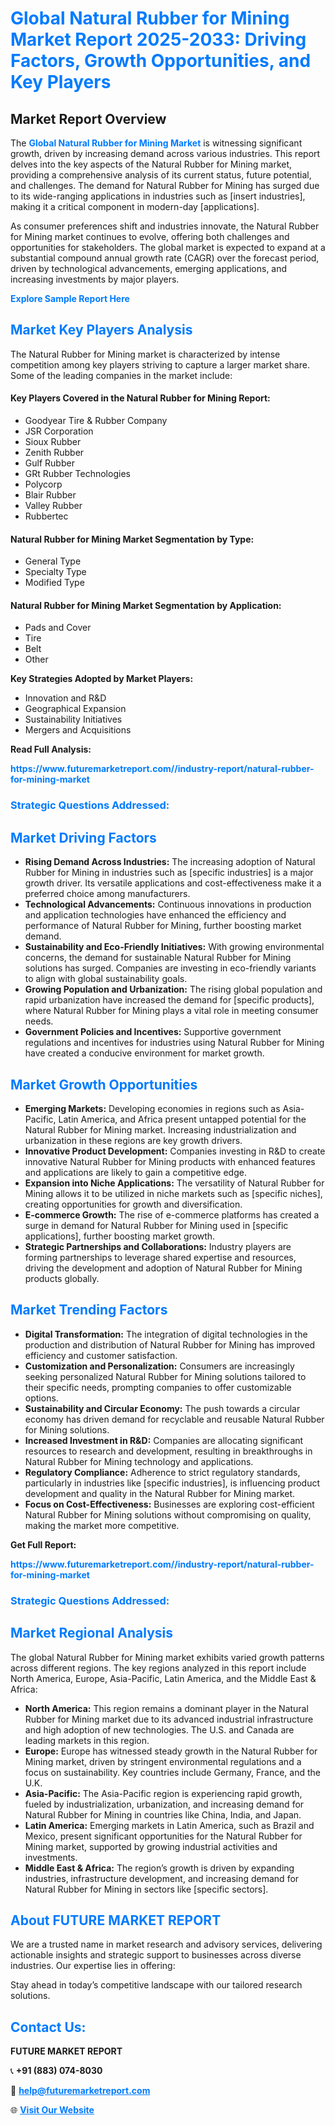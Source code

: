 <h1 style="color: #007BFF;">Global Natural Rubber for Mining Market Report 2025-2033: Driving Factors, Growth Opportunities, and Key Players</h1>

<section id="overview">
<h2>Market Report Overview</h2>
<p>The <a href="https://www.futuremarketreport.com//industry-report/natural-rubber-for-mining-market" style="color: #007BFF; text-decoration: none;"><strong>Global Natural Rubber for Mining Market</strong></a> is witnessing significant growth, driven by increasing demand across various industries. This report delves into the key aspects of the Natural Rubber for Mining market, providing a comprehensive analysis of its current status, future potential, and challenges. The demand for Natural Rubber for Mining has surged due to its wide-ranging applications in industries such as [insert industries], making it a critical component in modern-day [applications].</p>
<p>As consumer preferences shift and industries innovate, the Natural Rubber for Mining market continues to evolve, offering both challenges and opportunities for stakeholders. The global market is expected to expand at a substantial compound annual growth rate (CAGR) over the forecast period, driven by technological advancements, emerging applications, and increasing investments by major players.</p>
</section>

<section id="overview">
<p><a href="https://www.futuremarketreport.com//request-sample/reportId=59137" style="color: #007BFF; text-decoration: none;"><strong>Explore Sample Report Here</strong></a></p>
</section>

<section id="key-players">
<h2 style="color: #007BFF;">Market Key Players Analysis</h2>
<p>The Natural Rubber for Mining market is characterized by intense competition among key players striving to capture a larger market share. Some of the leading companies in the market include:</p>
<h4>Key Players Covered in the Natural Rubber for Mining Report:</h4>
<ul><li>Goodyear Tire &amp; Rubber Company</li><li>JSR Corporation</li><li>Sioux Rubber</li><li>Zenith Rubber</li><li>Gulf Rubber</li><li>GRt Rubber Technologies</li><li>Polycorp</li><li>Blair Rubber</li><li>Valley Rubber</li><li>Rubbertec</li></ul>
<h4>Natural Rubber for Mining Market Segmentation by Type:</h4>
<ul><li>General Type</li><li>Specialty Type</li><li>Modified Type</li></ul>

<h4>Natural Rubber for Mining Market Segmentation by Application:</h4>
<ul><li>Pads and Cover</li><li>Tire</li><li>Belt</li><li>Other</li></ul>
<p><strong>Key Strategies Adopted by Market Players:</strong></p>
<ul>
<li>Innovation and R&D</li>
<li>Geographical Expansion</li>
<li>Sustainability Initiatives</li>
<li>Mergers and Acquisitions</li>
</ul>
</section>

<section>
<p><strong>Read Full Analysis: </strong></p><a href="https://www.futuremarketreport.com//industry-report/natural-rubber-for-mining-market" style="color: #007BFF; text-decoration: none;"><strong>https://www.futuremarketreport.com//industry-report/natural-rubber-for-mining-market</strong></a>
<h3 style="color: #007BFF;">Strategic Questions Addressed:</h3>
</section>

<section id="driving-factors">
<h2 style="color: #007BFF;">Market Driving Factors</h2>
<ul>
<li><strong>Rising Demand Across Industries:</strong> The increasing adoption of Natural Rubber for Mining in industries such as [specific industries] is a major growth driver. Its versatile applications and cost-effectiveness make it a preferred choice among manufacturers.</li>
<li><strong>Technological Advancements:</strong> Continuous innovations in production and application technologies have enhanced the efficiency and performance of Natural Rubber for Mining, further boosting market demand.</li>
<li><strong>Sustainability and Eco-Friendly Initiatives:</strong> With growing environmental concerns, the demand for sustainable Natural Rubber for Mining solutions has surged. Companies are investing in eco-friendly variants to align with global sustainability goals.</li>
<li><strong>Growing Population and Urbanization:</strong> The rising global population and rapid urbanization have increased the demand for [specific products], where Natural Rubber for Mining plays a vital role in meeting consumer needs.</li>
<li><strong>Government Policies and Incentives:</strong> Supportive government regulations and incentives for industries using Natural Rubber for Mining have created a conducive environment for market growth.</li>
</ul>
</section>

<section id="growth-opportunities">
<h2 style="color: #007BFF;">Market Growth Opportunities</h2>
<ul>
<li><strong>Emerging Markets:</strong> Developing economies in regions such as Asia-Pacific, Latin America, and Africa present untapped potential for the Natural Rubber for Mining market. Increasing industrialization and urbanization in these regions are key growth drivers.</li>
<li><strong>Innovative Product Development:</strong> Companies investing in R&D to create innovative Natural Rubber for Mining products with enhanced features and applications are likely to gain a competitive edge.</li>
<li><strong>Expansion into Niche Applications:</strong> The versatility of Natural Rubber for Mining allows it to be utilized in niche markets such as [specific niches], creating opportunities for growth and diversification.</li>
<li><strong>E-commerce Growth:</strong> The rise of e-commerce platforms has created a surge in demand for Natural Rubber for Mining used in [specific applications], further boosting market growth.</li>
<li><strong>Strategic Partnerships and Collaborations:</strong> Industry players are forming partnerships to leverage shared expertise and resources, driving the development and adoption of Natural Rubber for Mining products globally.</li>
</ul>
</section>

<section id="trending-factors">
<h2 style="color: #007BFF;">Market Trending Factors</h2>
<ul>
<li><strong>Digital Transformation:</strong> The integration of digital technologies in the production and distribution of Natural Rubber for Mining has improved efficiency and customer satisfaction.</li>
<li><strong>Customization and Personalization:</strong> Consumers are increasingly seeking personalized Natural Rubber for Mining solutions tailored to their specific needs, prompting companies to offer customizable options.</li>
<li><strong>Sustainability and Circular Economy:</strong> The push towards a circular economy has driven demand for recyclable and reusable Natural Rubber for Mining solutions.</li>
<li><strong>Increased Investment in R&D:</strong> Companies are allocating significant resources to research and development, resulting in breakthroughs in Natural Rubber for Mining technology and applications.</li>
<li><strong>Regulatory Compliance:</strong> Adherence to strict regulatory standards, particularly in industries like [specific industries], is influencing product development and quality in the Natural Rubber for Mining market.</li>
<li><strong>Focus on Cost-Effectiveness:</strong> Businesses are exploring cost-efficient Natural Rubber for Mining solutions without compromising on quality, making the market more competitive.</li>
</ul>
</section>

<section>
<p><strong>Get Full Report: </strong></p><a href="https://www.futuremarketreport.com//industry-report/natural-rubber-for-mining-market" style="color: #007BFF; text-decoration: none;"><strong>https://www.futuremarketreport.com//industry-report/natural-rubber-for-mining-market</strong></a>
<h3 style="color: #007BFF;">Strategic Questions Addressed:</h3>
</section>


<section id="regional-analysis">
<h2 style="color: #007BFF;">Market Regional Analysis</h2>
<p>The global Natural Rubber for Mining market exhibits varied growth patterns across different regions. The key regions analyzed in this report include North America, Europe, Asia-Pacific, Latin America, and the Middle East & Africa:</p>
<ul>
<li><strong>North America:</strong> This region remains a dominant player in the Natural Rubber for Mining market due to its advanced industrial infrastructure and high adoption of new technologies. The U.S. and Canada are leading markets in this region.</li>
<li><strong>Europe:</strong> Europe has witnessed steady growth in the Natural Rubber for Mining market, driven by stringent environmental regulations and a focus on sustainability. Key countries include Germany, France, and the U.K.</li>
<li><strong>Asia-Pacific:</strong> The Asia-Pacific region is experiencing rapid growth, fueled by industrialization, urbanization, and increasing demand for Natural Rubber for Mining in countries like China, India, and Japan.</li>
<li><strong>Latin America:</strong> Emerging markets in Latin America, such as Brazil and Mexico, present significant opportunities for the Natural Rubber for Mining market, supported by growing industrial activities and investments.</li>
<li><strong>Middle East & Africa:</strong> The region’s growth is driven by expanding industries, infrastructure development, and increasing demand for Natural Rubber for Mining in sectors like [specific sectors].</li>
</ul>
</section>

<footer>
<h2 style="color: #007BFF;">About FUTURE MARKET REPORT</h2>
<p>We are a trusted name in market research and advisory services, delivering actionable insights and strategic support to businesses across diverse industries. Our expertise lies in offering:</p>

<p>Stay ahead in today’s competitive landscape with our tailored research solutions.</p>

<h2 style="color: #007BFF;">Contact Us:</h2>
<p><strong>FUTURE MARKET REPORT</strong></p>
<p>📞 <strong>+91 (883) 074-8030</strong></p>
<p>📧 <strong><a href="mailto:help@futuremarketreport.com" style="color: #007BFF;">help@futuremarketreport.com</a></strong></p>
<p>🌐 <strong><a href="https://www.futuremarketreport.com/" style="color: #007BFF;">Visit Our Website</a></strong></p>
</footer>